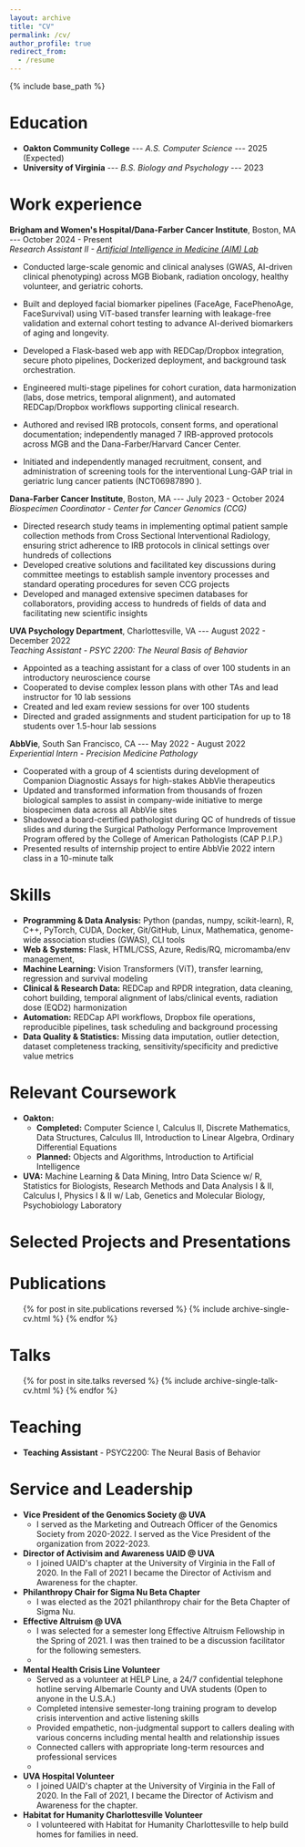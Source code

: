 ```yaml
---
layout: archive
title: "CV"
permalink: /cv/
author_profile: true
redirect_from:
  - /resume
---
```


{% include base_path %}

Education
======
* **Oakton Community College** --- *A.S. Computer Science* --- 2025 (Expected)   
* **University of Virginia** --- *B.S. Biology and Psychology* --- 2023   

Work experience
======
**Brigham and Women's Hospital/Dana-Farber Cancer Institute**, Boston, MA --- October 2024 - Present  
*Research Assistant II - [Artificial Intelligence in Medicine (AIM) Lab](https://aim.hms.harvard.edu/)*

* Conducted large-scale genomic and clinical analyses (GWAS, AI-driven clinical phenotyping) across MGB Biobank, radiation oncology, healthy volunteer, and geriatric cohorts.

* Built and deployed facial biomarker pipelines (FaceAge, FacePhenoAge, FaceSurvival) using ViT-based transfer learning with leakage-free validation and external cohort testing to advance AI-derived biomarkers of aging and longevity.

* Developed a Flask-based web app with REDCap/Dropbox integration, secure photo pipelines, Dockerized deployment, and background task orchestration.

* Engineered multi-stage pipelines for cohort curation, data harmonization (labs, dose metrics, temporal alignment), and automated REDCap/Dropbox workflows supporting clinical research.

* Authored and revised IRB protocols, consent forms, and operational documentation; independently managed 7 IRB-approved protocols across MGB and the Dana-Farber/Harvard Cancer Center.

* Initiated and independently managed recruitment, consent, and administration of screening tools for the interventional Lung-GAP trial in geriatric lung cancer patients (NCT06987890
).

**Dana-Farber Cancer Institute**, Boston, MA --- July 2023 - October 2024      
*Biospecimen Coordinator - Center for Cancer Genomics (CCG)*
* Directed research study teams in implementing optimal patient sample collection methods from Cross Sectional Interventional Radiology, ensuring strict adherence to IRB protocols in clinical settings over hundreds of collections
* Developed creative solutions and facilitated key discussions during committee meetings to establish sample inventory processes and standard operating procedures for seven CCG projects
* Developed and managed extensive specimen databases for collaborators, providing access to hundreds of fields of data and facilitating new scientific insights

**UVA Psychology Department**, Charlottesville, VA --- August 2022 - December 2022      
*Teaching Assistant - PSYC 2200: The Neural Basis of Behavior*
* Appointed as a teaching assistant for a class of over 100 students in an introductory neuroscience course
* Cooperated to devise complex lesson plans with other TAs and lead instructor for 10 lab sessions
* Created and led exam review sessions for over 100 students
* Directed and graded assignments and student participation for up to 18 students over 1.5-hour lab sessions

**AbbVie**, South San Francisco, CA --- May 2022 - August 2022   
*Experiential Intern - Precision Medicine Pathology*
* Cooperated with a group of 4 scientists during development of Companion Diagnostic Assays for high-stakes AbbVie therapeutics
* Updated and transformed information from thousands of frozen biological samples to assist in company-wide initiative to merge biospecimen data across all AbbVie sites
* Shadowed a board-certified pathologist during QC of hundreds of tissue slides and during the Surgical Pathology Performance Improvement Program offered by the College of American Pathologists (CAP P.I.P.)
* Presented results of internship project to entire AbbVie 2022 intern class in a 10-minute talk

Skills
======
* **Programming & Data Analysis:** Python (pandas, numpy, scikit-learn), R, C++, PyTorch, CUDA, Docker, Git/GitHub, Linux, Mathematica, genome-wide association studies (GWAS), CLI tools  
* **Web & Systems:** Flask, HTML/CSS, Azure, Redis/RQ, micromamba/env management,  
* **Machine Learning:** Vision Transformers (ViT), transfer learning, regression and survival modeling
* **Clinical & Research Data:** REDCap and RPDR integration, data cleaning, cohort building, temporal alignment of labs/clinical events, radiation dose (EQD2) harmonization  
* **Automation:** REDCap API workflows, Dropbox file operations, reproducible pipelines, task scheduling and background processing  
* **Data Quality & Statistics:** Missing data imputation, outlier detection, dataset completeness tracking, sensitivity/specificity and predictive value metrics

Relevant Coursework
======
* **Oakton:**
  * **Completed:** Computer Science I, Calculus II, Discrete Mathematics, Data Structures, Calculus III, Introduction to Linear Algebra, Ordinary Differential Equations
  * **Planned:** Objects and Algorithms, Introduction to Artificial Intelligence
* **UVA:** Machine Learning & Data Mining, Intro Data Science w/ R, Statistics for Biologists, Research Methods and Data Analysis I & II, Calculus I, Physics I & II w/ Lab, Genetics and Molecular Biology, Psychobiology Laboratory

Selected Projects and Presentations
======

Publications
======
  <ul>{% for post in site.publications reversed %}
    {% include archive-single-cv.html %}
  {% endfor %}</ul>
  
Talks
======
  <ul>{% for post in site.talks reversed %}
    {% include archive-single-talk-cv.html  %}
  {% endfor %}</ul>
  
Teaching
======
* **Teaching Assistant** - PSYC2200: The Neural Basis of Behavior
  
Service and Leadership
======
* **Vice President of the Genomics Society @ UVA**
  * I served as the Marketing and Outreach Officer of the Genomics Society from 2020-2022. I served as the Vice President of the organization from 2022-2023. 
* **Director of Activisim and Awareness UAID @ UVA**
  * I joined UAID's chapter at the University of Virginia in the Fall of 2020. In the Fall of 2021 I became the Director of Activism and Awareness for the chapter.
* **Philanthropy Chair for Sigma Nu Beta Chapter**
  * I was elected as the 2021 philanthropy chair for the Beta Chapter of Sigma Nu.
* **Effective Altruism @ UVA** 
  * I was selected for a semester long Effective Altruism Fellowship in the Spring of 2021. I was then trained to be a discussion facilitator for the following semesters.
  * 
* **Mental Health Crisis Line Volunteer**
  * Served as a volunteer at HELP Line, a 24/7 confidential telephone hotline serving Albemarle County and UVA students (Open to anyone in the U.S.A.)
  * Completed intensive semester-long training program to develop crisis intervention and active listening skills
  * Provided empathetic, non-judgmental support to callers dealing with various concerns including mental health and relationship issues
  * Connected callers with appropriate long-term resources and professional services
  * 
* **UVA Hospital Volunteer**
  * I joined UAID's chapter at the University of Virginia in the Fall of 2020. In the Fall of 2021, I became the Director of Activism and Awareness for the chapter.
* **Habitat for Humanity Charlottesville Volunteer**
  * I volunteered with Habitat for Humanity Charlottesville to help build homes for families in need.